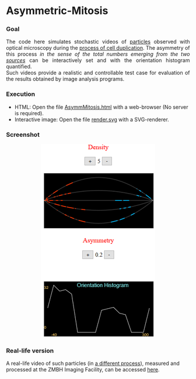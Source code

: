 # Asymmetric-Mitosis

### Goal
<p align="justify">
The code here simulates stochastic videos of <a href="https://en.wikipedia.org/wiki/Microtubule_plus-end_tracking_protein">particles</a> observed with optical microscopy during the <a href="https://en.wikipedia.org/wiki/Mitosis">process of cell duplication</a>.
The asymmetry of this process <i>in the sense of the total numbers emerging from the two <a href="https://en.wikipedia.org/wiki/Microtubule_organizing_center">sources</a></i> can be interactively set and with the orientation histogram quantified.
<br />
Such videos provide a realistic and controllable test case for evaluation of the results obtained by image analysis programs.

### Execution
 - HTML: Open the file [AsymmMitosis.html](./src/html/AsymmMitosis.html) with a web-browser (No server is required).
 - Interactive image: Open the file [render.svg](./assets//render.svg) with a SVG-renderer.

### Screenshot
<p align = "center">
    <img src="./assets/mitosis.png"></img>
</p>

### Real-life version
A real-life video of such particles (in <a href="https://en.wikipedia.org/wiki/Interphase">a different process</a>), measured and processed at the ZMBH Imaging Facility, can be accessed <a href="./MT_13.gif">here</a>.
</p>